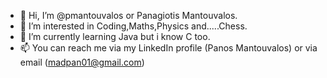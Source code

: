 - 👋 Hi, I’m @pmantouvalos or Panagiotis Mantouvalos.
- 👀 I’m interested in Coding,Maths,Physics and.....Chess.
- 🌱 I’m currently learning Java but i know C too.
- 📫 You can reach me via my LinkedIn profile (Panos Mantouvalos) or via email (madpan01@gmail.com)


<!---
pmantouvalos/pmantouvalos is a  special ✨ repository because its `README.md` (this file) appears on your GitHub profile.
You can click the Preview link to take a look at your changes.
--->
